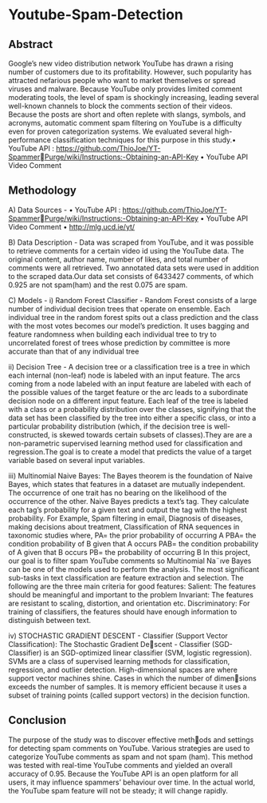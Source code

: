 # Youtube-Spam-Detection
## Abstract 
Google’s new video distribution network YouTube
has drawn a rising number of customers due to its profitability.
However, such popularity has attracted nefarious people who
want to market themselves or spread viruses and malware.
Because YouTube only provides limited comment moderating
tools, the level of spam is shockingly increasing, leading several
well-known channels to block the comments section of their
videos. Because the posts are short and often replete with slangs,
symbols, and acronyms, automatic comment spam filtering on
YouTube is a difficulty even for proven categorization systems.
We evaluated several high-performance classification techniques
for this purpose in this study.• YouTube API : https://github.com/ThioJoe/YT-SpammerPurge/wiki/Instructions:-Obtaining-an-API-Key
• YouTube API Video Comment
## Methodology
A) Data Sources -
• YouTube API : https://github.com/ThioJoe/YT-SpammerPurge/wiki/Instructions:-Obtaining-an-API-Key
• YouTube API Video Comment
• http://mlg.ucd.ie/yt/

B) Data Description -
Data was scraped from YouTube, and it was possible to
retrieve comments for a certain video id using the YouTube
data. The original content, author name, number of likes, and
total number of comments were all retrieved. Two annotated
data sets were used in addition to the scraped data.Our data
set consists of 6433427 comments, of which 0.925 are not
spam(ham) and the rest 0.075 are spam.

C) Models - 
i) Random Forest Classifier - Random Forest
consists of a large number of individual decision trees that
operate on ensemble. Each individual tree in the random
forest spits out a class prediction and the class with the most
votes becomes our model’s prediction. It uses bagging and
feature randomness when building each individual tree to try
to uncorrelated forest of trees whose prediction by committee
is more accurate than that of any individual tree

ii) Decision Tree - A decision tree or a classification
tree is a tree in which each internal (non-leaf) node is labeled
with an input feature. The arcs coming from a node labeled
with an input feature are labeled with each of the possible
values of the target feature or the arc leads to a subordinate
decision node on a different input feature. Each leaf of the tree
is labeled with a class or a probability distribution over the
classes, signifying that the data set has been classified by the
tree into either a specific class, or into a particular probability
distribution (which, if the decision tree is well-constructed, is
skewed towards certain subsets of classes).They are are a non-parametric supervised learning method used for classification
and regression.The goal is to create a model that predicts the
value of a target variable based on several input variables.

iii) Multinomial Naive Bayes: The Bayes theorem
is the foundation of Naive Bayes, which states that features in
a dataset are mutually independent. The occurrence of one trait
has no bearing on the likelihood of the occurrence of the other.
Naive Bayes predicts a text’s tag. They calculate each tag’s
probability for a given text and output the tag with the highest
probability. For Example, Spam filtering in email, Diagnosis
of diseases, making decisions about treatment, Classification
of RNA sequences in taxonomic studies where, PA= the prior probability of occurring A PBA=
the condition probability of B given that A occurs PAB=
the condition probability of A given that B occurs PB= the probability of occurring B In this project, our goal is to filter
spam YouTube comments so Multinomial Na¨ıve Bayes can
be one of the models used to perform the analysis. The most
significant sub-tasks in text classification are feature extraction
and selection. The following are the three main criteria for
good features: Salient: The features should be meaningful and
important to the problem Invariant: The features are resistant
to scaling, distortion, and orientation etc. Discriminatory:
For training of classifiers, the features should have enough
information to distinguish between text.

iv) STOCHASTIC GRADIENT DESCENT - Classifier
(Support Vector Classification): The Stochastic Gradient Descent - Classifier (SGD-Classifier) is an SGD-optimized linear
classifier (SVM, logistic regression). SVMs are a class of
supervised learning methods for classification, regression, and
outlier detection. High-dimensional spaces are where support
vector machines shine. Cases in which the number of dimensions exceeds the number of samples. It is memory efficient
because it uses a subset of training points (called support
vectors) in the decision function.

## Conclusion
The purpose of the study was to discover effective methods and settings for detecting spam comments on YouTube.
Various strategies are used to categorize YouTube comments
as spam and not spam (ham). This method was tested with
real-time YouTube comments and yielded an overall accuracy
of 0.95. Because the YouTube API is an open platform for all
users, it may influence spammers’ behaviour over time. In the
actual world, the YouTube spam feature will not be steady; it
will change rapidly.

